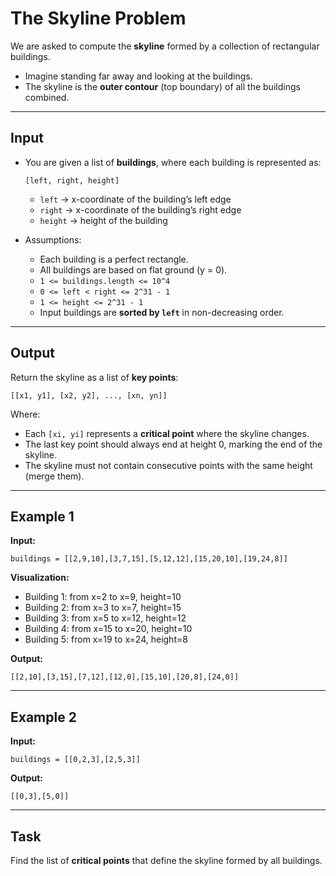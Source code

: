 # The Skyline Problem

We are asked to compute the **skyline** formed by a collection of rectangular buildings.

* Imagine standing far away and looking at the buildings.
* The skyline is the **outer contour** (top boundary) of all the buildings combined.

---

## Input

* You are given a list of **buildings**, where each building is represented as:

  ```
  [left, right, height]
  ```

  * `left` → x-coordinate of the building’s left edge
  * `right` → x-coordinate of the building’s right edge
  * `height` → height of the building

* Assumptions:

  * Each building is a perfect rectangle.
  * All buildings are based on flat ground (y = 0).
  * `1 <= buildings.length <= 10^4`
  * `0 <= left < right <= 2^31 - 1`
  * `1 <= height <= 2^31 - 1`
  * Input buildings are **sorted by `left`** in non-decreasing order.

---

## Output

Return the skyline as a list of **key points**:

```
[[x1, y1], [x2, y2], ..., [xn, yn]]
```

Where:

* Each `[xi, yi]` represents a **critical point** where the skyline changes.
* The last key point should always end at height 0, marking the end of the skyline.
* The skyline must not contain consecutive points with the same height (merge them).

---

## Example 1

**Input:**

```
buildings = [[2,9,10],[3,7,15],[5,12,12],[15,20,10],[19,24,8]]
```

**Visualization:**

* Building 1: from x=2 to x=9, height=10
* Building 2: from x=3 to x=7, height=15
* Building 3: from x=5 to x=12, height=12
* Building 4: from x=15 to x=20, height=10
* Building 5: from x=19 to x=24, height=8

**Output:**

```
[[2,10],[3,15],[7,12],[12,0],[15,10],[20,8],[24,0]]
```

---

## Example 2

**Input:**

```
buildings = [[0,2,3],[2,5,3]]
```

**Output:**

```
[[0,3],[5,0]]
```

---

## Task

Find the list of **critical points** that define the skyline formed by all buildings.
